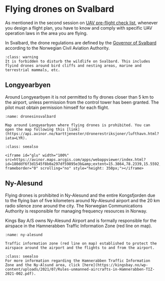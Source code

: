 # Flying drones on Svalbard
As mentioned in the second session on [UAV pre-flight check list](https://unisvalbard.github.io/Geo-UAV/content/lessons/check_list/preflight_checklist.html), whenever you design a flight plan, you have to know and comply with specific UAV operation laws in the area you are flying.

In Svalbard, the drone regulations are defined by the [Governor of Svalbard](https://www.sysselmesteren.no/en/drones-on-svalbard/) according to the Norwegian Civil Aviation Authority.

```{admonition} Do not disturb the wildlife
:class: warning
It is forbidden to disturb the wildlife on Svalbard. This includes flyind drones around bird cliffs and nesting areas, marine and terrestrial mammals, etc.
```

## Longyearbyen
Around Longyearbyen it is not permitted to fly drones closer than 5 km to the airport, unless permission from the control tower has been granted. The pilot must obtain permission himself for each flight. 

```{figure} assets/dronesinsvalbard.jfif
:name: dronesinsvalbard

Map around Longyearbyen where flying drones is prohibited. You can open the map following this [link](https://api.avinor.no/karttjenester/dronerestriksjoner/lufthavn.html?iata=LYR).
```

```{admonition} Avinor online map
:class: seealso

<iframe id="glu" width="100%" src=https://avinor.maps.arcgis.com/apps/webappviewer/index.html?id=180ddf6f3d1545f8b0a297df59895e3b&amp;extent=15.3864,78.2339,15.5592,78.2583 frameborder="0" scrolling="no" style="height: 350px;"></iframe>
```

## Ny-Alesund
Flying drones is prohibited in Ny-Alesund and the entire Kongsfjorden due to the flying ban of five kilometers around Ny-Alesund airport and the 20 km radio silence zone around the city. The Norwegian Communications Authority is responsible for managing frequency resources in Norway.

Kings Bay A/S owns Ny-Alesund Airport and is formally responsible for the airspace in the Hamnerabben Traffic Information Zone (red line on map).


```{figure} assets/ny-alesund.png
:name: ny-alesund

Traffic information zone (red line on map) established to protect the airspace around the airport and the flights to and from the airport.
```

```{admonition} Hamnerabben Traffic Information Zone
:class: seealso
For more information regarding the Hamnerabben Traffic Information Zone and the Ny-Alsund area, click [here](https://kingsbay.no/wp-content/uploads/2021/07/Rules-unmanned-aircrafts-in-Hamnerabben-TIZ-2021-002.pdf).
```
